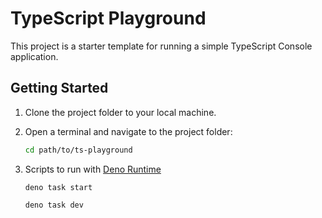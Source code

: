 # TypeScript Playground

This project is a starter template for running a simple TypeScript Console application.

## Getting Started

1. Clone the project folder to your local machine.

2. Open a terminal and navigate to the project folder:

   ```bash
   cd path/to/ts-playground
   ```

3. Scripts to run with [Deno Runtime](https://deno.com/)
   ```
   deno task start
    ```
    ```
   deno task dev
   ```